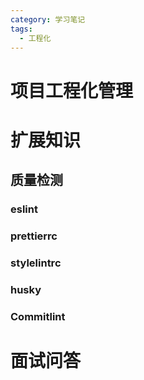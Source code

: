 ```yaml
---
category: 学习笔记
tags:
  - 工程化
---
```


# 项目工程化管理

# 扩展知识

## 质量检测

### eslint

### prettierrc

### stylelintrc

### husky

### Commitlint

# 面试问答